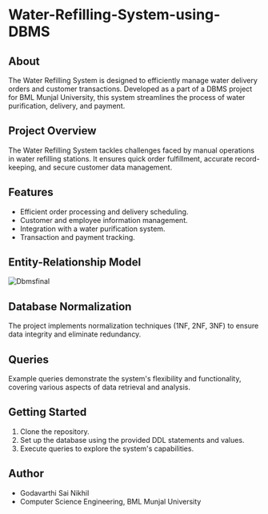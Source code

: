 # Water-Refilling-System-using-DBMS

## About
The Water Refilling System is designed to efficiently manage water delivery orders and customer transactions. Developed as a part of a DBMS project for BML Munjal University, this system streamlines the process of water purification, delivery, and payment.

## Project Overview
The Water Refilling System tackles challenges faced by manual operations in water refilling stations. It ensures quick order fulfillment, accurate record-keeping, and secure customer data management.

## Features
- Efficient order processing and delivery scheduling.
- Customer and employee information management.
- Integration with a water purification system.
- Transaction and payment tracking.

## Entity-Relationship Model
![Dbmsfinal](https://github.com/SaiNikhil0904/Water-Refilling-System-using-DBMS/assets/98106917/351605ee-89c9-43ed-9ee4-392f2027a358)


## Database Normalization
The project implements normalization techniques (1NF, 2NF, 3NF) to ensure data integrity and eliminate redundancy.

## Queries
Example queries demonstrate the system's flexibility and functionality, covering various aspects of data retrieval and analysis.

## Getting Started
1. Clone the repository.
2. Set up the database using the provided DDL statements and values.
3. Execute queries to explore the system's capabilities.

## Author
- Godavarthi Sai Nikhil
- Computer Science Engineering, BML Munjal University
